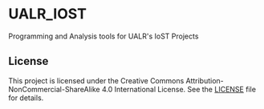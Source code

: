 # UALR_IOST

Programming and Analysis tools for UALR's IoST Projects




## License

This project is licensed under the Creative Commons Attribution-NonCommercial-ShareAlike 4.0 International License. See the [LICENSE](LICENSE) file for details.

